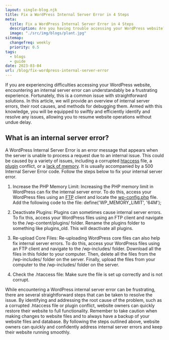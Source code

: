 ```yaml
---
layout: single-blog.njk
title: Fix a WordPress Internal Server Error in 4 Steps
meta:
  title: Fix a WordPress Internal Server Error in 4 Steps
  description: Are you having trouble accessing your WordPress website? WordPress internal server errors are a common problem that can be easily solved.
  image: "./src/img/blogs/plant.jpg"
sitemap:
  changefreq: weekly
  priority: 0.5
tags:
  - blogs
  - guide
date: 2023-03-04
url: /blog/fix-wordpress-internal-server-error
---
```


If you are experiencing difficulties accessing your WordPress website, encountering an internal server error can understandably be a frustrating experience. Fortunately, this is a common issue with straightforward solutions. In this article, we will provide an overview of internal server errors, their root causes, and methods for debugging them. Armed with this knowledge, you will be equipped to swiftly and efficiently identify and resolve any issues, allowing you to resume website operations without undue delay.

## What is an internal server error?

A WordPress Internal Server Error is an error message that appears when the server is unable to process a request due to an internal issue. This could be caused by a variety of issues, including a corrupted [htaccess](/glossary/htaccess/) file, a [plugin](/glossary/plugin/) conflict, or a [lack of memory](/glossary/memory-usage/). It is usually accompanied by a 500 Internal Server Error code. Follow the steps below to fix your internal server error.

1. Increase the PHP Memory Limit: Increasing the PHP memory limit in WordPress can fix the internal server error. To do this, access your WordPress files using an [FTP](/glossary/ftp/) client and locate the [wp-config.php](/glossary/wp-config/) file. Add the following code to the file: define('WP_MEMORY_LIMIT', '64M');

2. Deactivate Plugins: Plugins can sometimes cause internal server errors. To fix this, access your WordPress files using an FTP client and navigate to the /wp-content/plugins/ folder. Rename the plugins folder to something like plugins_old. This will deactivate all plugins.

3. Re-upload Core Files: Re-uploading WordPress core files can also help fix internal server errors. To do this, access your WordPress files using an FTP client and navigate to the /wp-includes/ folder. Download all the files in this folder to your computer. Then, delete all the files from the /wp-includes/ folder on the server. Finally, upload the files from your computer to the /wp-includes/ folder on the server.

4. Check the .htaccess file: Make sure the file is set up correctly and is not corrupt.

While encountering a WordPress internal server error can be frustrating, there are several straightforward steps that can be taken to resolve the issue. By identifying and addressing the root cause of the problem, such as a corrupted .htaccess file or plugin conflict, website owners can quickly restore their website to full functionality. Remember to take caution when making changes to website files and to always have a backup of your website files and database. By following the steps outlined above, website owners can quickly and confidently address internal server errors and keep their website running smoothly.
